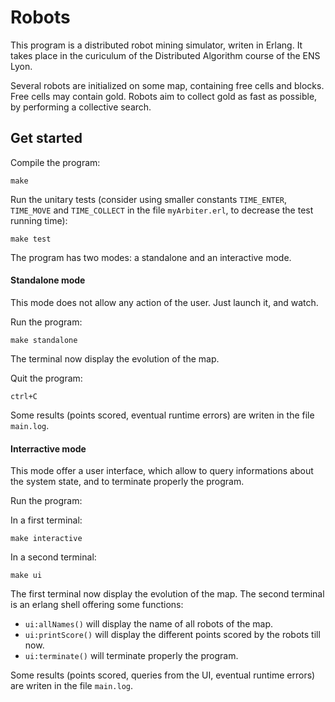# Robots

This program is a distributed robot mining simulator, writen in Erlang. It takes
place in the curiculum of the Distributed Algorithm course of the ENS Lyon.

Several robots are initialized on some map, containing free cells and blocks. Free
cells may contain gold. Robots aim to collect gold as fast as possible, by performing
a collective search.

## Get started

Compile the program:

    make

Run the unitary tests (consider using smaller constants `TIME_ENTER`, `TIME_MOVE`
and `TIME_COLLECT` in the file `myArbiter.erl`, to decrease the test running time):

    make test

The program has two modes: a standalone and an interactive mode.

#### Standalone mode

This mode does not allow any action of the user. Just launch it, and watch.

Run the program:

    make standalone

The terminal now display the evolution of the map.

Quit the program:

    ctrl+C

Some results (points scored, eventual runtime errors) are writen in the file `main.log`.

#### Interractive mode

This mode offer a user interface, which allow to query informations about the system
state, and to terminate properly the program.

Run the program:

In a first terminal:

    make interactive

In a second terminal:

    make ui

The first terminal now display the evolution of the map. The second terminal is an
erlang shell offering some functions:

* `ui:allNames()`   will display the name of all robots of the map.
* `ui:printScore()` will display the different points scored by the robots till now.
* `ui:terminate()`  will terminate properly the program.

Some results (points scored, queries from the UI, eventual runtime errors) are writen in the file `main.log`.

